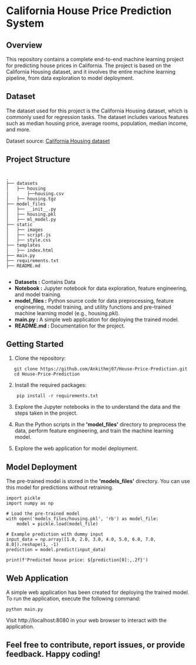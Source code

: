 # California House Price Prediction System

## Overview

This repository contains a complete end-to-end machine learning project for predicting house prices in California. The project is based on the California Housing dataset, and it involves the entire machine learning pipeline, from data exploration to model deployment.

## Dataset

The dataset used for this project is the California Housing dataset, which is commonly used for regression tasks. The dataset includes various features such as median housing price, average rooms, population, median income, and more.

Dataset source: [California Housing dataset](https://www.kaggle.com/datasets/camnugent/california-housing-prices)

## Project Structure

```

.
├── datasets
│   ├── housing
|       ├──housing.csv
│   ├── housing.tgz
├── model_files
│   ├── __init__.py
│   ├── housing.pkl
│   ├── ml_model.py
├── static
│   ├── images
│   ├── script.js
│   ├── style.css
├── templates
│   ├── index.html
├── main.py
├── requirements.txt
├── README.md


```

- **Datasets :** Contains Data
- **Notebook :** Jupyter notebook for data exploration, feature engineering, and model training.
- **model_files :** Python source code for data preprocessing, feature engineering, model training, and utility functions and pre-trained machine learning model (e.g., housing.pkl).
- **main.py :** A simple web application for deploying the trained model.
- **README.md :** Documentation for the project.

 ## Getting Started

1. Clone the repository:
 ```
    git clone https://github.com/Ankithmj07/House-Price-Prediction.git
    cd House-Price-Prediction
 ```

2. Install the required packages:
```
    pip install -r requirements.txt
```

3. Explore the Jupyter notebooks in the to understand the data and the steps taken in the project.

4. Run the Python scripts in the **'model_files'** directory to preprocess the data, perform feature engineering, and train the machine learning model.

5.  Explore the web application for model deployment.

## Model Deployment

The pre-trained model is stored in the **'models_files'** directory. You can use this model for predictions without retraining.

```
import pickle
import numpy as np

# Load the pre-trained model
with open('models_files/housing.pkl', 'rb') as model_file:
    model = pickle.load(model_file)

# Example prediction with dummy input
input_data = np.array([1.0, 2.0, 3.0, 4.0, 5.0, 6.0, 7.0, 8.0]).reshape(1, -1)
prediction = model.predict(input_data)

print(f'Predicted house price: ${prediction[0]:,.2f}')

```

## Web Application

A simple web application has been created for deploying the trained model. To run the application, execute the following command:

```
python main.py
```

Visit http://localhost:8080 in your web browser to interact with the application.

## Feel free to contribute, report issues, or provide feedback. Happy coding!
